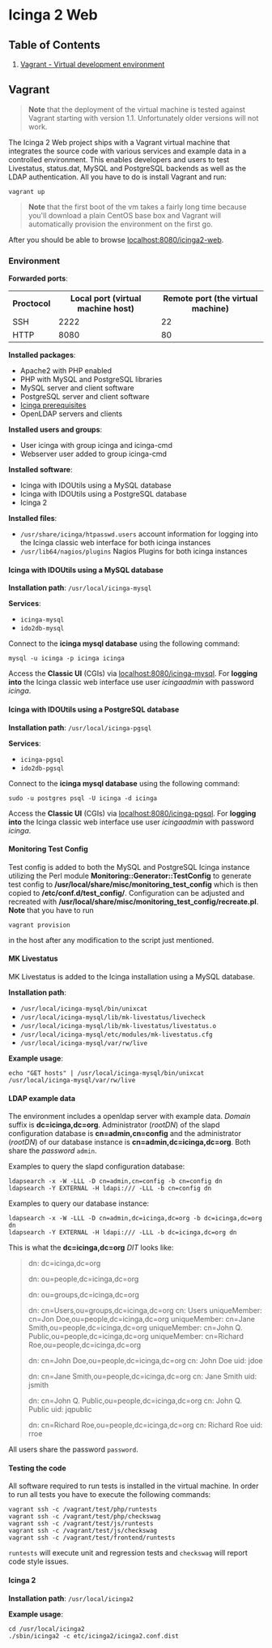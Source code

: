 # Icinga 2 Web

## Table of Contents

1. [Vagrant - Virtual development environment](#vagrant)

## Vagrant

	
> **Note** that the deployment of the virtual machine is tested against Vagrant starting with version 1.1.
> Unfortunately older versions will not work.

The Icinga 2 Web project ships with a Vagrant virtual machine that integrates
the source code with various services and example data in a controlled
environment. This enables developers and users to test Livestatus, status.dat,
MySQL and PostgreSQL backends as well as the LDAP authentication. All you
have to do is install Vagrant and run:

    vagrant up

> **Note** that the first boot of the vm takes a fairly long time because
> you'll download a plain CentOS base box and Vagrant will automatically
> provision the environment on the first go.

After you should be able to browse [localhost:8080/icinga2-web](http://localhost:8080/icinga2-web).

### Environment 

**Forwarded ports**:

<table>
    <tr>
        <th>Proctocol</th>
        <th>Local port (virtual machine host)</th>
        <th>Remote port (the virtual machine)</th>
    </tr>
    <tr>
        <td>SSH</td>
        <td>2222</td>
        <td>22</td>
    </tr>
    <tr>
        <td>HTTP</td>
        <td>8080</td>
        <td>80</td>
    </tr>
</table>

**Installed packages**:

* Apache2 with PHP enabled
* PHP with MySQL and PostgreSQL libraries
* MySQL server and client software
* PostgreSQL server and client software
* [Icinga prerequisites](http://docs.icinga.org/latest/en/quickstart-idoutils.html#installpackages)
* OpenLDAP servers and clients

**Installed users and groups**:

* User icinga with group icinga and icinga-cmd
* Webserver user added to group icinga-cmd

**Installed software**:

* Icinga with IDOUtils using a MySQL database
* Icinga with IDOUtils using a PostgreSQL database
* Icinga 2

**Installed files**:

* `/usr/share/icinga/htpasswd.users` account information for logging into the Icinga classic web interface for both icinga instances
* `/usr/lib64/nagios/plugins` Nagios Plugins for both icinga instances

#### Icinga with IDOUtils using a MySQL database

**Installation path**: `/usr/local/icinga-mysql`

**Services**:

* `icinga-mysql`
* `ido2db-mysql`

Connect to the **icinga mysql database** using the following command:

    mysql -u icinga -p icinga icinga

Access the **Classic UI** (CGIs) via [localhost:8080/icinga-mysql](http://localhost:8080/icinga-mysql).
For **logging into** the Icinga classic web interface use user *icingaadmin* with password *icinga*.

#### Icinga with IDOUtils using a PostgreSQL database

**Installation path**: `/usr/local/icinga-pgsql`

**Services**:

* `icinga-pgsql`
* `ido2db-pgsql`

Connect to the **icinga mysql database** using the following command:

    sudo -u postgres psql -U icinga -d icinga

Access the **Classic UI** (CGIs) via [localhost:8080/icinga-pgsql](http://localhost:8080/icinga-pgsql).
For **logging into** the Icinga classic web interface use user *icingaadmin* with password *icinga*.

#### Monitoring Test Config

Test config is added to both the MySQL and PostgreSQL Icinga instance utilizing the Perl module
**Monitoring::Generator::TestConfig** to generate test config to **/usr/local/share/misc/monitoring_test_config**
which is then copied to **<instance>/etc/conf.d/test_config/**.
Configuration can be adjusted and recreated with **/usr/local/share/misc/monitoring_test_config/recreate.pl**.
**Note** that you have to run

    vagrant provision

in the host after any modification to the script just mentioned. 

#### MK Livestatus

MK Livestatus is added to the Icinga installation using a MySQL database.

**Installation path**:

* `/usr/local/icinga-mysql/bin/unixcat`
* `/usr/local/icinga-mysql/lib/mk-livestatus/livecheck`
* `/usr/local/icinga-mysql/lib/mk-livestatus/livestatus.o`
* `/usr/local/icinga-mysql/etc/modules/mk-livestatus.cfg`
* `/usr/local/icinga-mysql/var/rw/live`

**Example usage**:

    echo "GET hosts" | /usr/local/icinga-mysql/bin/unixcat /usr/local/icinga-mysql/var/rw/live

#### LDAP example data

The environment includes a openldap server with example data. *Domain* suffix is **dc=icinga,dc=org**.
Administrator (*rootDN*) of the slapd configuration database is **cn=admin,cn=config** and the
administrator (*rootDN*) of our database instance is **cn=admin,dc=icinga,dc=org**. Both share
the *password* `admin`.

Examples to query the slapd configuration database:

    ldapsearch -x -W -LLL -D cn=admin,cn=config -b cn=config dn
    ldapsearch -Y EXTERNAL -H ldapi:/// -LLL -b cn=config dn

Examples to query our database instance:

    ldapsearch -x -W -LLL -D cn=admin,dc=icinga,dc=org -b dc=icinga,dc=org dn
    ldapsearch -Y EXTERNAL -H ldapi:/// -LLL -b dc=icinga,dc=org dn

This is what the **dc=icinga,dc=org** *DIT* looks like:

> dn: dc=icinga,dc=org
> 
> dn: ou=people,dc=icinga,dc=org
> 
> dn: ou=groups,dc=icinga,dc=org
> 
> dn: cn=Users,ou=groups,dc=icinga,dc=org
> cn: Users
> uniqueMember: cn=Jon Doe,ou=people,dc=icinga,dc=org
> uniqueMember: cn=Jane Smith,ou=people,dc=icinga,dc=org
> uniqueMember: cn=John Q. Public,ou=people,dc=icinga,dc=org
> uniqueMember: cn=Richard Roe,ou=people,dc=icinga,dc=org
> 
> dn: cn=John Doe,ou=people,dc=icinga,dc=org
> cn: John Doe
> uid: jdoe
> 
> dn: cn=Jane Smith,ou=people,dc=icinga,dc=org
> cn: Jane Smith
> uid: jsmith
> 
> dn: cn=John Q. Public,ou=people,dc=icinga,dc=org
> cn: John Q. Public
> uid: jqpublic
> 
> dn: cn=Richard Roe,ou=people,dc=icinga,dc=org
> cn: Richard Roe
> uid: rroe

All users share the password `password`.

#### Testing the code

All software required to run tests is installed in the virtual machine. 
In order to run all tests you have to execute the following commands:
 
    vagrant ssh -c /vagrant/test/php/runtests
    vagrant ssh -c /vagrant/test/php/checkswag
    vagrant ssh -c /vagrant/test/js/runtests
    vagrant ssh -c /vagrant/test/js/checkswag
    vagrant ssh -c /vagrant/test/frontend/runtests

`runtests` will execute unit and regression tests and `checkswag` will report
code style issues.

#### Icinga 2

**Installation path**: `/usr/local/icinga2`

**Example usage**:

    cd /usr/local/icinga2
    ./sbin/icinga2 -c etc/icinga2/icinga2.conf.dist
